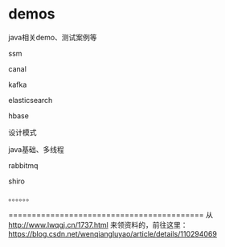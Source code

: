 # demos
java相关demo、测试案例等

ssm

canal

kafka

elasticsearch

hbase

设计模式

java基础、多线程

rabbitmq

shiro

。。。。。。

==========================================
从 http://www.lwqgj.cn/1737.html 来领资料的，前往这里：https://blog.csdn.net/wenqiangluyao/article/details/110294069
